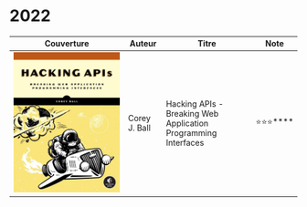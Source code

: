 # 2022

|                   Couverture                   | Auteur        | Titre                                                          | Note                   |
| :--------------------------------------------: | ------------- | -------------------------------------------------------------- | ---------------------- |
| ![](<../../.gitbook/assets/image (3) (1).png>) | Corey J. Ball | Hacking APIs - Breaking Web Application Programming Interfaces | :star::star::star:**** |


